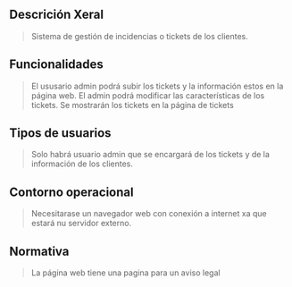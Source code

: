 

## Descrición Xeral

>Sistema de gestión de incidencias o tickets de los clientes.

## Funcionalidades

>El ususario admin podrá subir los tickets y la información estos en la página web.
>El admin podrá modificar las características de los tickets.
>Se mostrarán los tickets en la página de tickets
>


## Tipos de usuarios

>Solo habrá usuario admin que se encargará de los tickets y de la información de los clientes.
>


## Contorno operacional

>Necesitarase un navegador web con conexión a internet xa que estará nu servidor externo.

## Normativa

>La página web tiene una pagina para un aviso legal
>

